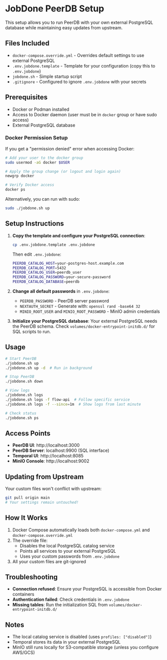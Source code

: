# JobDone PeerDB Setup

This setup allows you to run PeerDB with your own external PostgreSQL database while maintaining easy updates from upstream.

## Files Included

- `docker-compose.override.yml` - Overrides default settings to use external PostgreSQL
- `.env.jobdone.template` - Template for your configuration (copy this to `.env.jobdone`)
- `jobdone.sh` - Simple startup script
- `.gitignore` - Configured to ignore `.env.jobdone` with your secrets

## Prerequisites

- Docker or Podman installed
- Access to Docker daemon (user must be in `docker` group or have sudo access)
- External PostgreSQL database

### Docker Permission Setup

If you get a "permission denied" error when accessing Docker:

```bash
# Add your user to the docker group
sudo usermod -aG docker $USER

# Apply the group change (or logout and login again)
newgrp docker

# Verify Docker access
docker ps
```

Alternatively, you can run with sudo:
```bash
sudo ./jobdone.sh up
```

## Setup Instructions

1. **Copy the template and configure your PostgreSQL connection**:
   ```bash
   cp .env.jobdone.template .env.jobdone
   ```
   
   Then edit `.env.jobdone`:
   ```bash
   PEERDB_CATALOG_HOST=your-postgres-host.example.com
   PEERDB_CATALOG_PORT=5432
   PEERDB_CATALOG_USER=peerdb_user
   PEERDB_CATALOG_PASSWORD=your-secure-password
   PEERDB_CATALOG_DATABASE=peerdb
   ```

2. **Change all default passwords** in `.env.jobdone`:
   - `PEERDB_PASSWORD` - PeerDB server password
   - `NEXTAUTH_SECRET` - Generate with: `openssl rand -base64 32`
   - `MINIO_ROOT_USER` and `MINIO_ROOT_PASSWORD` - MinIO admin credentials

3. **Initialize your PostgreSQL database**:
   Your external PostgreSQL needs the PeerDB schema. Check `volumes/docker-entrypoint-initdb.d/` for SQL scripts to run.

## Usage

```bash
# Start PeerDB
./jobdone.sh up
./jobdone.sh up -d  # Run in background

# Stop PeerDB
./jobdone.sh down

# View logs
./jobdone.sh logs
./jobdone.sh logs -f flow-api  # Follow specific service
./jobdone.sh logs -f --since=1m  # Show logs from last minute

# Check status
./jobdone.sh ps
```

## Access Points

- **PeerDB UI**: http://localhost:3000
- **PeerDB Server**: localhost:9900 (SQL interface)
- **Temporal UI**: http://localhost:8085
- **MinIO Console**: http://localhost:9002

## Updating from Upstream

Your custom files won't conflict with upstream:
```bash
git pull origin main
# Your settings remain untouched!
```

## How It Works

1. Docker Compose automatically loads both `docker-compose.yml` and `docker-compose.override.yml`
2. The override file:
   - Disables the local PostgreSQL catalog service
   - Points all services to your external PostgreSQL
   - Uses your custom passwords from `.env.jobdone`
3. All your custom files are git-ignored

## Troubleshooting

- **Connection refused**: Ensure your PostgreSQL is accessible from Docker containers
- **Authentication failed**: Check credentials in `.env.jobdone`
- **Missing tables**: Run the initialization SQL from `volumes/docker-entrypoint-initdb.d/`

## Notes

- The local catalog service is disabled (uses `profiles: ["disabled"]`)
- Temporal stores its data in your external PostgreSQL
- MinIO still runs locally for S3-compatible storage (unless you configure AWS/GCS)